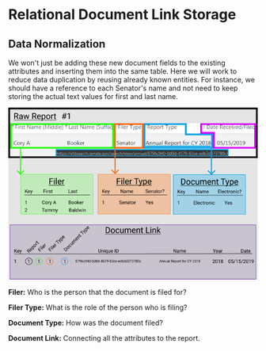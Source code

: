 # Relational Document Link Storage

## Data Normalization
We won't just be adding these new document fields to the existing attributes and inserting them into the same table. Here we will work to reduce data duplication by reusing already known entities. For instance, we should have a reference to each Senator's name and not need to keep storing the actual text values for first and last name.

![Relational Diagram](./Process_04_Diagram.png)


**Filer:** Who is the person that the document is filed for?

**Filer Type:**
What is the role of the person who is filing?

**Document Type:**
How was the document filed?

**Document Link:**
Connecting all the attributes to the report.
